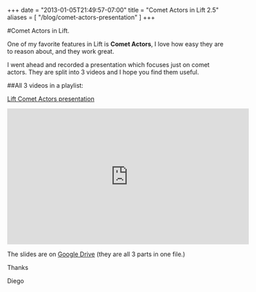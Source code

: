 +++
date = "2013-01-05T21:49:57-07:00"
title = "Comet Actors in Lift 2.5"
aliases = [
	"/blog/comet-actors-presentation"
]
+++

[title: ]: /
[category: Lift]: /
[date: 2013/1/5]: /
[tags: {lift, scala, comet actors, comet, actors}]: /

#Comet Actors in Lift.

One of my favorite features in Lift is **Comet Actors**, I love how easy they are to reason about, and they work great.

I went ahead and recorded a presentation which focuses just on comet actors. They are split into 3 videos and I hope you find them useful.


##All 3 videos in a playlist:

[Lift Comet Actors presentation](http://www.youtube.com/watch?v=KE__hE6mwls&list=PLRUorDvc-3rNXJkyXom34Og4TVKPu-SYC)

<p>
<iframe width="560" height="315" src="https://www.youtube.com/embed/KE__hE6mwls?list=PLRUorDvc-3rNXJkyXom34Og4TVKPu-SYC" frameborder="0" allowfullscreen></iframe>
</p>

The slides are on [Google Drive](https://docs.google.com/presentation/d/1DY9nCbLtAqwWV3N7V4kZFDxopf_IcTbXOJDxplYmdaU/edit#slide=id.g45ddb00c_0_38) (they are all 3 parts in one file.)


Thanks

  Diego
